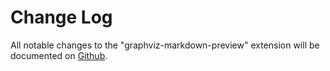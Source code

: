 # Change Log
All notable changes to the "graphviz-markdown-preview" extension will be documented on [Github](https://github.com/geeklearningio/graphviz-markdown-preview/releases).